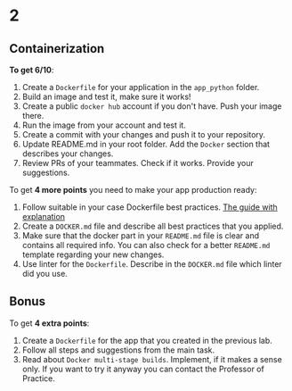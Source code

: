 # 2

## Containerization

**To get 6/10**:

1. Create a `Dockerfile` for your application in the `app_python` folder.
2. Build an image and test it, make sure it works!
3. Create a public `docker hub` account if you don't have. Push your image there.
4. Run the image from your account and test it.
5. Create a commit with your changes and push it to your repository.
6. Update README.md in your root folder. Add the `Docker` section that describes your changes.
7. Review PRs of your teammates. Check if it works. Provide your suggestions.

To get **4 more points** you need to make your app production ready:

1. Follow suitable in your case Dockerfile best practices. [The guide with explanation](https://sysdig.com/blog/dockerfile-best-practices/)
2. Create a `DOCKER.md` file and describe all best practices that you applied.
3. Make sure that the docker part in your `README.md` file is clear and contains all required info. You can also check for a better `README.md` template regarding your new changes.
4. Use linter for the `Dockerfile`. Describe in the `DOCKER.md` file which linter did you use.

## Bonus

To get **4 extra points**:

1. Create a `Dockerfile` for the app that you created in the previous lab.
2. Follow all steps and suggestions from the main task.
3. Read about `Docker multi-stage builds`. Implement, if it makes a sense only. If you want to try it anyway you can contact the Professor of Practice.
